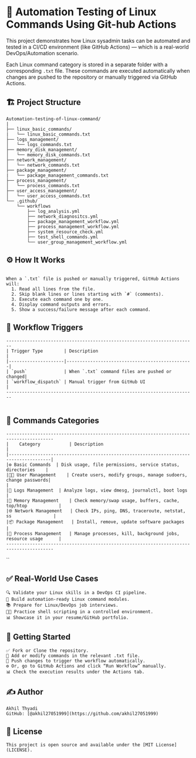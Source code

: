 # 🚀 Automation Testing of Linux Commands Using Git-hub Actions

This project demonstrates how Linux sysadmin tasks can be automated and tested in a CI/CD environment (like GitHub Actions) — which is a real-world DevOps/Automation scenario.

Each Linux command category is stored in a separate folder with a corresponding `.txt` file. These commands are executed automatically when changes are pushed to the repository or manually triggered via GitHub Actions.



## 🏗️ Project Structure

```
Automation-testing-of-linux-command/
|
├── linux_basic_commands/
|   └── linux_basic_commands.txt
├── logs_management/
│   └── logs_commands.txt
├── memory_disk_management/
│   └── memory_disk_commands.txt 
├── network_management/
│   └── network_commands.txt
├── package_management/
|   └── package_management_commands.txt
├── process_management/
│   └── process_commands.txt
├── user_access_management/
│   └── user_access_commands.txt 
└── .github/
    └── workflows
        ├── log_analysis.yml
        ├── network_diagnositcs.yml
        ├── package_management_workflow.yml
        ├── process_management_workflow.yml
        ├── system_resource_check.yml
        ├── test_shell_commands.yml
        └── user_group_management_workflow.yml

```
## ⚙️ How It Works
```

When a `.txt` file is pushed or manually triggered, GitHub Actions will:
  1. Read all lines from the file.
  2. Skip blank lines or lines starting with `#` (comments).
  3. Execute each command one by one.
  4. Display command outputs and errors.
  5. Show a success/failure message after each command.

```
## 🚦 Workflow Triggers
```
------------------------------------------------------------------------
| Trigger Type        | Description                                    |
|---------------------|------------------------------------------------|
| `push`              | When `.txt` command files are pushed or changed|
| `workflow_dispatch` | Manual trigger from GitHub UI                  |
------------------------------------------------------------------------


```
## 📜 Commands Categories
```
----------------------------------------------------------------------------------------
|    Category	        | Description                                                  |
|--------------------------------------------------------------------------------------|
|⚙️ Basic Commands	| Disk usage, file permissions, service status, directories    |
|👨‍🦱 User Management    | Create users, modify groups, manage sudoers, change passwords|                                                            |
|📂 Logs Management	| Analyze logs, view dmesg, journalctl, boot logs              |
|💾 Memory Management	| Check memory/swap usage, buffers, cache, top/htop            |
|🌐 Network Management	| Check IPs, ping, DNS, traceroute, netstat, ss                |
|📦 Package Management	| Install, remove, update software packages                    |  
|🔄 Process Management	| Manage processes, kill, background jobs, resource usage      |
----------------------------------------------------------------------------------------
```

``
## ✅ Real-World Use Cases
```
🔍 Validate your Linux skills in a DevOps CI pipeline.
🔄 Build automation-ready Linux command modules.
📚 Prepare for Linux/DevOps job interviews.
👨‍💻 Practice shell scripting in a controlled environment.
📊 Showcase it in your resume/GitHub portfolio.

```
## 🏁 Getting Started
```
✅ Fork or Clone the repository.
📝 Add or modify commands in the relevant .txt file.
🔀 Push changes to trigger the workflow automatically.
⚙️ Or, go to GitHub Actions and click “Run Workflow” manually.
📊 Check the execution results under the Actions tab.

```
## ✍️ Author
```
Akhil Thyadi
GitHub: [@akhil27051999](https://github.com/akhil27051999)

```
## 📜 License
```
This project is open source and available under the [MIT License](LICENSE).

